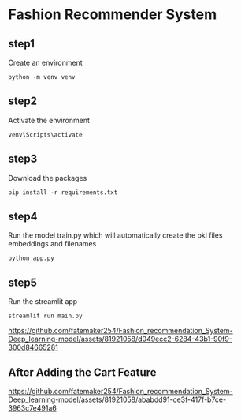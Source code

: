 # Fashion Recommender System

## step1
Create an environment

```python -m venv venv```

## step2
Activate the environment

``` venv\Scripts\activate ```

## step3
Download the packages

```pip install -r requirements.txt ```

## step4
Run the model train.py which will automatically create the pkl files embeddings and filenames

``` python app.py ```

## step5
Run the streamlit app

``` streamlit run main.py ```


https://github.com/fatemaker254/Fashion_recommendation_System-Deep_learning-model/assets/81921058/d049ecc2-6284-43b1-90f9-300d84665281


## After Adding the Cart Feature


https://github.com/fatemaker254/Fashion_recommendation_System-Deep_learning-model/assets/81921058/ababdd91-ce3f-417f-b7ce-3963c7e491a6

